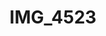 ---
pid: '186'
layout: photos
title: IMG_4523
filename: IMG_4523.jpg
caption: 
previous_pid: '185'
next_pid: '187'
permalink: "/photos/186.html"
---